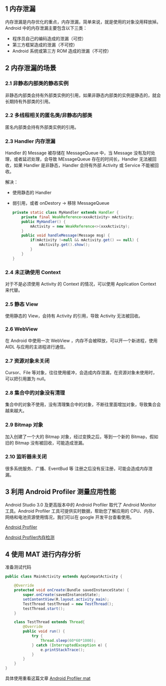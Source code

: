 ## 1 内存泄漏

内存泄漏是内存优化的重点，内存泄漏，简单来说，就是使用的对象没用释放掉。Android 中的内存泄漏主要包含以下三类：

* 程序员自己的编码造成的泄漏（可控）
* 第三方框架造成的泄漏（不可控）
* Android 系统或第三方 ROM 造成的泄漏（不可控）

## 2 内存泄漏的场景

### 2.1 非静态内部类的静态实例

非静态内部类会持有外部类实例的引用，如果非静态内部类的实例是静态的，就会长期持有外部类的引用。

### 2.2 多线程相关的匿名类/非静态内部类

匿名内部类会持有外部类实例的引用。 

### 2.3 Handler 内存泄漏

Handler 的 Message 被存储在 MessageQueue 中，当 Message 没有及时处理，或者延迟处理，会导致 MEssageQueue 存在的时间长，Handler 无法被回收，如果 Handler 是非静态，Handler 会持有外部 Activity 或 Service 不能被回收。

解决：

* 使用静态的 Handler

* 弱引用，或者 onDestory -> 移除 MessageQueue

  ```java
  private static class MyHandler extends Handler {
      private final WeakReference<xxxActivity> mActivity;
      public MyHandler() {
          mActivity = new WeakReference<>(xxxActivity);
      }
      public void handleMessage(Message msg) {
          if(mActivity !=null && mActivity.get() == null) {
              mActivity.get().show();
          }
      }
  } 
  ```

### 2.4 未正确使用 Context

对于不是必须使用 Activity 的 Context 的情况，可以使用 Application Context 来代替。

### 2.5 静态 View

使用静态的 View，会持有 Activity 的引用，导致 Activity 无法被回收。

### 2.6 WebView

在 Android 中使用一次 WebView ，内存不会被释放，可以开一个新进程，使用 AIDL 与应用的主进程进行通信。

### 2.7 资源对象未关闭

Cursor、File 等对象，往往使用缓冲，会造成内存泄漏，在资源对象未使用时，可以把引用置为 null。

### 2.8 集合中的对象没有清理

集合中的对象不使用，没有清理集合中的对象，不断往里面增加对象，导致集合会越来越大。

### 2.9 Bitmap 对象

加入创建了一个大的 Bitmap 对象，经过变换之后，等到一个新的 Bitmap，假如旧的 Bitmap 没有被回收，可能造成泄漏。

### 2.10 监听器未关闭

很多系统服务、广播、EventBud 等 注册之后没有反注册，可能会造成内存泄漏。

## 3 利用 Android Profiler 测量应用性能

Android Studio 3.0 及更高版本中的 Android Profiler 取代了 Android Monitor 工具。Android Profiler 工具可提供实时数据，帮助您了解应用的 CPU、内存、网络和电池资源使用情况，我们可以在 google 开发平台查看使用。

[Android Profiler](https://developer.android.google.cn/studio/profile/android-profiler)

[Android Profiler内存检测](https://www.cnblogs.com/zhaozhengwu/p/10578562.html)

## 4 使用 MAT 进行内存分析

准备测试代码

```java
public class MainActivity extends AppCompatActivity {

    @Override
    protected void onCreate(Bundle savedInstanceState) {
        super.onCreate(savedInstanceState);
        setContentView(R.layout.activity_main);
        TestThread testThread = new TestThread();
        testThread.start();
    }

    class TestThread extends Thread{
        @Override
        public void run() {
            try {
                Thread.sleep(60*60*1000);
            } catch (InterruptedException e) {
                e.printStackTrace();
            }
        }
    }
}
```

具体使用重看这篇文章 [Android Profiler mat](https://blog.csdn.net/kongbaidepao/article/details/108011943)
